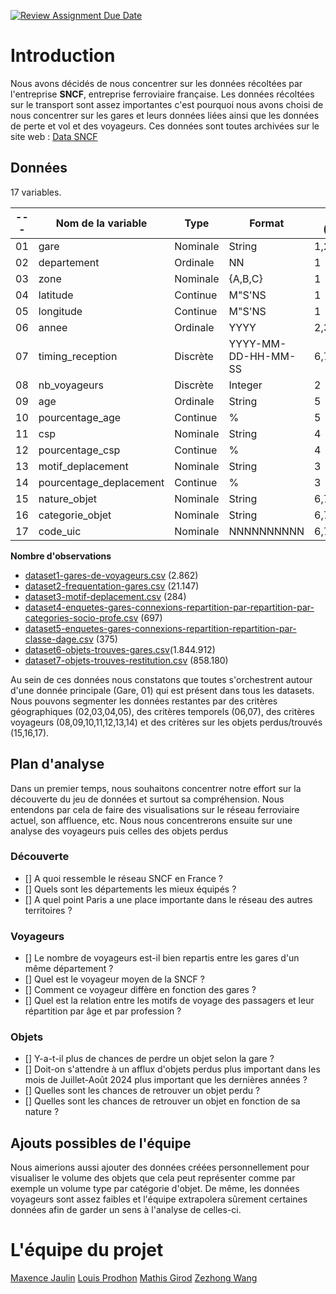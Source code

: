 [![Review Assignment Due Date](https://classroom.github.com/assets/deadline-readme-button-24ddc0f5d75046c5622901739e7c5dd533143b0c8e959d652212380cedb1ea36.svg)](https://classroom.github.com/a/Fj4cXJY4)

# Introduction

Nous avons décidés de nous concentrer sur les données récoltées par l'entreprise **SNCF**, entreprise ferroviaire française.
Les données récoltées sur le transport sont assez importantes c'est pourquoi nous avons choisi de nous concentrer sur les gares et leurs données liées ainsi que les données de perte et vol et des voyageurs.
Ces données sont toutes archivées sur le site web : [Data SNCF](https://data.sncf.com)

## Données

17 variables.

| --- | Nom de la variable      | Type     | Format              | Dataset (Origine) |
| --- | ----------------------- | -------- | ------------------- | ----------------- |
| 01  | gare                    | Nominale | String              | 1,2,3,4,5,6,7     |
| 02  | departement             | Ordinale | NN                  | 1                 |
| 03  | zone                    | Nominale | {A,B,C}             | 1                 |
| 04  | latitude                | Continue | M"S'NS              | 1                 |
| 05  | longitude               | Continue | M"S'NS              | 1                 |
| 06  | annee                   | Ordinale | YYYY                | 2,3,4             |
| 07  | timing_reception        | Discrète | YYYY-MM-DD-HH-MM-SS | 6,7               |
| 08  | nb_voyageurs            | Discrète | Integer             | 2                 |
| 09  | age                     | Ordinale | String              | 5                 |
| 10  | pourcentage_age         | Continue | %                   | 5                 |
| 11  | csp                     | Nominale | String              | 4                 |
| 12  | pourcentage_csp         | Continue | %                   | 4                 |
| 13  | motif_deplacement       | Nominale | String              | 3                 |
| 14  | pourcentage_deplacement | Continue | %                   | 3                 |
| 15  | nature_objet            | Nominale | String              | 6,7               |
| 16  | categorie_objet         | Nominale | String              | 6,7               |
| 17  | code_uic                | Nominale | NNNNNNNNNN          | 6,7               |

**Nombre d'observations**

- [dataset1-gares-de-voyageurs.csv](https://data.sncf.com/explore/dataset/gares-de-voyageurs/export/) (2.862)
- [dataset2-frequentation-gares.csv](https://data.sncf.com/explore/dataset/frequentation-gares/export/) (21.147)
- [dataset3-motif-deplacement.csv](https://data.sncf.com/explore/dataset/motif-deplacement/export/) (284)
- [dataset4-enquetes-gares-connexions-repartition-par-repartition-par-categories-socio-profe.csv](https://data.sncf.com/explore/dataset/enquetes-gares-connexions-repartition-par-repartition-par-categories-socio-profe/export/) (697)
- [dataset5-enquetes-gares-connexions-repartition-repartition-par-classe-dage.csv](https://data.sncf.com/explore/dataset/enquetes-gares-connexions-repartition-repartition-par-classe-dage/export/) (375)
- [dataset6-objets-trouves-gares.csv](https://data.sncf.com/explore/dataset/objets-trouves-gares/export/)(1.844.912)
- [dataset7-objets-trouves-restitution.csv](https://data.sncf.com/explore/dataset/objets-trouves-restitution/export/) (858.180)

Au sein de ces données nous constatons que toutes s'orchestrent autour d'une donnée principale (Gare, 01) qui est présent dans tous les datasets.
Nous pouvons segmenter les données restantes par des critères géographiques (02,03,04,05), des critères temporels (06,07), des critères voyageurs (08,09,10,11,12,13,14) et des critères sur les objets perdus/trouvés (15,16,17).

## Plan d'analyse

Dans un premier temps, nous souhaitons concentrer notre effort sur la découverte du jeu de données et surtout sa compréhension. Nous entendons par cela de faire des visualisations sur le réseau ferroviaire actuel, son affluence, etc.
Nous nous concentrerons ensuite sur une analyse des voyageurs puis celles des objets perdus

### Découverte

- [] A quoi ressemble le réseau SNCF en France ?
- [] Quels sont les départements les mieux équipés ?
- [] A quel point Paris a une place importante dans le réseau des autres territoires ?

### Voyageurs

- [] Le nombre de voyageurs est-il bien repartis entre les gares d'un même département ?
- [] Quel est le voyageur moyen de la SNCF ?
- [] Comment ce voyageur diffère en fonction des gares ?
- [] Quel est la relation entre les motifs de voyage des passagers et leur répartition par âge et par profession ?

### Objets

- [] Y-a-t-il plus de chances de perdre un objet selon la gare ?
- [] Doit-on s'attendre à un afflux d'objets perdus plus important dans les mois de Juillet-Août 2024 plus important que les dernières années ?
- [] Quelles sont les chances de retrouver un objet perdu ?
- [] Quelles sont les chances de retrouver un objet en fonction de sa nature ?

## Ajouts possibles de l'équipe

Nous aimerions aussi ajouter des données créées personnellement pour visualiser le volume des objets que cela peut représenter comme par exemple un volume type par catégorie d'objet.
De même, les données voyageurs sont assez faibles et l'équipe extrapolera sûrement certaines données afin de garder un sens à l'analyse de celles-ci.

# L'équipe du projet

[Maxence Jaulin](https://github.com/maxencejaulin)
[Louis Prodhon](https://github.com/Grexiem)
[Mathis Girod](https://github.com/girodmat)
[Zezhong Wang](https://github.com/RubiesWzz)
